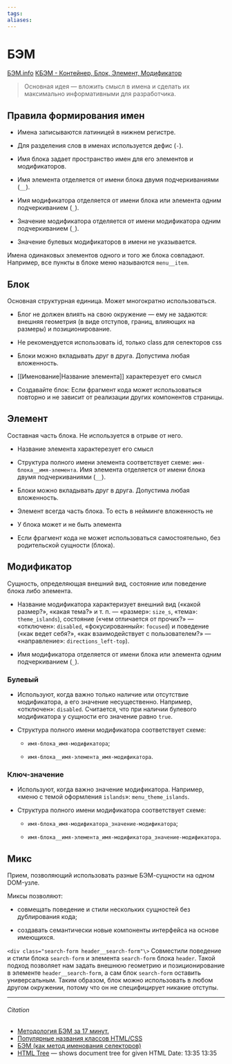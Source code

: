 ```yaml
---
tags: 
aliases: 
---
```

# БЭМ
[БЭМ.info](https://ru.bem.info/methodology/quick-start/)
[КБЭМ - Контейнер, Блок, Элемент, Модификатор](http://glivera-team.github.io/structure/2016/02/11/kbem.html)
 >Основная идея — вложить смысл в имена и сделать их максимально информативными для разработчика.

## Правила формирования имен
-   Имена записываются латиницей в нижнем регистре.
    
-   Для разделения слов в именах используется дефис (`-`).
    
-   Имя блока задает пространство имен для его элементов и модификаторов.
    
-   Имя элемента отделяется от имени блока двумя подчеркиваниями (`__`).
    
-   Имя модификатора отделяется от имени блока или элемента одним подчеркиванием (`_`).
    
-   Значение модификатора отделяется от имени модификатора одним подчеркиванием (`_`).
    
-   Значение булевых модификаторов в имени не указывается.

Имена одинаковых элементов одного и того же блока совпадают. Например, все пункты в блоке меню называются `menu__item`.
## Блок
Основная структурная единица. Может многократно использоваться.

- Блог не должен влиять на свою окружение — ему не задаются: внешняя геометрия (в виде отступов, границ, влияющих на размеры) и позиционирование.

- Не рекомендуется использовать id, только class для селекторов css

- Блоки можно вкладывать друг в друга. Допустима любая вложенность.

- [[Именование|Название элемента]] характерезует его смысл

- Создавайте блок: Если фрагмент кода может использоваться повторно и не зависит от реализации других компонентов страницы.


## Элемент
Составная часть блока. Не используется в отрыве от него.

- Название элемента характерезует его смысл

- Структура полного имени элемента соответствует схеме: `имя-блока__имя-элемента`. Имя элемента отделяется от имени блока двумя подчеркиваниями (`__`).
- Блоки можно вкладывать друг в друга. Допустима любая вложенность.

- Элемент всегда часть блока. То есть в нейминге вложенность не 

- У блока может и не быть элемента

- Если фрагмент кода не может использоваться самостоятельно, без родительской сущности (блока).


## Модификатор
Cущность, определяющая внешний вид, состояние или поведение блока либо элемента.

- Название модификатора характеризует внешний вид («какой размер?», «какая тема?» и т. п. — «размер»: `size_s`, «тема»: `theme_islands`), состояние («чем отличается от прочих?» — «отключен»: `disabled`, «фокусированный»: `focused`) и поведение («как ведет себя?», «как взаимодействует с пользователем?» — «направление»: `directions_left-top`).

- Имя модификатора отделяется от имени блока или элемента одним подчеркиванием (`_`).

### Булевый

-   Используют, когда важно только наличие или отсутствие модификатора, а его значение несущественно. Например, «отключен»: `disabled`. Считается, что при наличии булевого модификатора у сущности его значение равно `true`.
    
-   Структура полного имени модификатора соответствует схеме:
    
    -   `имя-блока_имя-модификатора`;
        
    -   `имя-блока__имя-элемента_имя-модификатора`.

### Ключ-значение

-   Используют, когда важно значение модификатора. Например, «меню с темой оформления `islands`»: `menu_theme_islands`.
    
-   Структура полного имени модификатора соответствует схеме:
    
    -   `имя-блока_имя-модификатора_значение-модификатора`;
        
    -   `имя-блока__имя-элемента_имя-модификатора_значение-модификатора`.

## Микс

Прием, позволяющий использовать разные БЭМ-сущности на одном DOM-узле.

Миксы позволяют:

-   совмещать поведение и стили нескольких сущностей без дублирования кода;
    
-   создавать семантически новые компоненты интерфейса на основе имеющихся.


`<div class="search-form header__search-form"\>`
Совместили поведение и стили блока `search-form` и элемента `search-form` блока `header`. Такой подход позволяет нам задать внешнюю геометрию и позиционирование в элементе `header__search-form`, а сам блок `search-form` оставить универсальным. Таким образом, блок можно использовать в любом другом окружении, потому что он не специфицирует никакие отступы.


---
###### Citation
- [Методология БЭМ за 17 минут.](https://www.youtube.com/watch?v=HihYQVuH64U&t=10s)
- [Популярные названия классов HTML/CSS](https://tpverstak.ru/common-css-class-names/)
- [БЭМ (как метод именования селекторов)](https://nicothin.pro/idiomatic-pre-CSS/#bem)
- [HTML Tree](http://yoksel.github.io/html-tree/en) — shows document tree for given HTML
Date: 13:35 13:35
